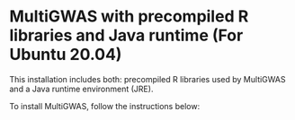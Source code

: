 # MultiGWAS with precompiled R libraries and Java runtime (For Ubuntu 20.04)
This installation includes both: precompiled R libraries used by MultiGWAS and a Java runtime environment (JRE).

To install MultiGWAS, follow the instructions below: 
